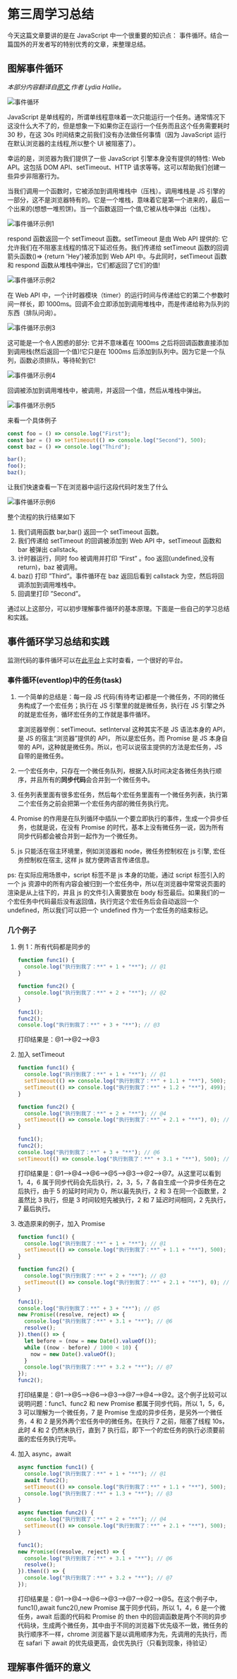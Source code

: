# 第三周学习总结

今天这篇文章要讲的是在 JavaScript 中一个很重要的知识点： 事件循环。结合一篇国外的开发者写的特别优秀的文章，来整理总结。

## 图解事件循环

_本部分内容翻译自[原文](https://dev.to/lydiahallie/javascript-visualized-event-loop-3dif),作者 Lydia Hallie。_

![事件循环](./0.png)

JavaScript 是单线程的，所谓单线程意味着一次只能运行一个任务。通常情况下这没什么大不了的，但是想象一下如果你正在运行一个任务而且这个任务需要耗时 30 秒，在这 30s 时间结束之前我们没有办法做任何事情（因为 JavaScript 运行在默认浏览器的主线程,所以整个 UI 被阻塞了）。

幸运的是，浏览器为我们提供了一些 JavaScript 引擎本身没有提供的特性: Web API。这包括 DOM API、setTimeout、HTTP 请求等等。这可以帮助我们创建一些异步非阻塞行为。

当我们调用一个函数时，它被添加到调用堆栈中（压栈）。调用堆栈是 JS 引擎的一部分，这不是浏览器特有的。它是一个堆栈，意味着它是第一个进来的，最后一个出来的(想想一堆煎饼)。当一个函数返回一个值,它被从栈中弹出（出栈）。

![事件循环示例1](./1.gif)

respond 函数返回一个 setTimeout 函数。setTimeout 是由 Web API 提供的: 它允许我们在不阻塞主线程的情况下延迟任务。我们传递给 setTimeout 函数的回调箭头函数()=> {return 'Hey'}被添加到 Web API 中。与此同时，setTimeout 函数和 respond 函数从堆栈中弹出，它们都返回了它们的值!

![事件循环示例2](./2.gif)

在 Web API 中，一个计时器模块（timer）的运行时间与传递给它的第二个参数时间一样长，即 1000ms。回调不会立即添加到调用堆栈中，而是传递给称为队列的东西（排队问询）。

![事件循环示例3](./3.gif)

这可能是一个令人困惑的部分: 它并不意味着在 1000ms 之后将回调函数直接添加到调用栈(然后返回一个值)!它只是在 1000ms 后添加到队列中。因为它是一个队列，函数必须排队，等待轮到它!

![事件循环示例4](./4.gif)

回调被添加到调用堆栈中，被调用，并返回一个值，然后从堆栈中弹出。

![事件循环示例5](./5.gif)

来看一个具体例子

```javascript
const foo = () => console.log("First");
const bar = () => setTimeout(() => console.log("Second"), 500);
const baz = () => console.log("Third");

bar();
foo();
baz();
```

让我们快速查看一下在浏览器中运行这段代码时发生了什么

![事件循环示例6](./6.gif)

整个流程的执行结果如下

1. 我们调用函数 bar,bar() 返回一个 setTimeout 函数。
2. 我们传递给 setTimeout 的回调被添加到 Web API 中，setTimeout 函数和 bar 被弹出 callstack。
3. 计时器运行，同时 foo 被调用并打印 “First” 。foo 返回(undefined,没有 return)，baz 被调用。
4. baz() 打印 ”Third”。事件循环在 baz 返回后看到 callstack 为空，然后将回调添加到调用堆栈中。
5. 回调里打印 ”Second”。

通过以上这部分，可以初步理解事件循环的基本原理。下面是一些自己的学习总结和实践。

## 事件循环学习总结和实践

监测代码的事件循环可以在[此平台](http://latentflip.com/loupe/)上实时查看，一个很好的平台。

### 事件循环(eventlop)中的任务(task)

1. 一个简单的总结是：每一段 JS 代码(有待考证)都是一个微任务，不同的微任务构成了一个宏任务；执行在 JS 引擎里的就是微任务，执行在 JS 引擎之外的就是宏任务，循环宏任务的工作就是事件循环。

   拿浏览器举例：setTimeout、setInterval 这种其实不是 JS 语法本身的 API，是 JS 的宿主“浏览器”提供的 API， 所以是宏任务。而 Promise 是 JS 本身自带的 API，这种就是微任务。所以，也可以说宿主提供的方法是宏任务，JS 自带的是微任务。

1. 一个宏任务中，只存在一个微任务队列，根据入队时间决定各微任务执行顺序，并且所有的**同步代码**会合并到一个微任务中。

1. 任务列表里面有很多宏任务，然后每个宏任务里面有一个微任务列表，执行第二个宏任务之前会把第一个宏任务内部的微任务执行完。

1. Promise 的作用是在队列循环中插队一个要立即执行的事件，生成一个异步任务，也就是说，在没有 Promise 的时代，基本上没有微任务一说，因为所有同步代码都会被合并到一起作为一个微任务。

1. js 只能活在宿主环境里，例如浏览器和 node，微任务控制权在 js 引擎, 宏任务控制权在宿主, 这样 js 就方便跨语言传递信息。

ps: 在实际应用场景中，script 标签不是 js 本身的功能，通过 script 标签引入的一个 js 资源中的所有内容会被归到一个宏任务中，所以在浏览器中常常说页面的渲染是从上往下的，并且 js 的文件引入需要放在 body 标签最后。如果我们的一个宏任务中代码最后没有返回值，执行完这个宏任务后会自动返回一个 undefined，所以我们可以把一个 undefined 作为一个宏任务的结束标记。

### 几个例子

1. 例 1：所有代码都是同步的

   ```javascript
   function func1() {
     console.log("执行到我了：**" + 1 + "**"); // @1
   }

   function func2() {
     console.log("执行到我了：**" + 2 + "**"); // @2
   }

   func1();
   func2();
   console.log("执行到我了：**" + 3 + "**"); // @3
   ```

   打印结果是：@1-->@2-->@3

2. 加入 setTimeout

   ```javascript
   function func1() {
     console.log("执行到我了：**" + 1 + "**"); // @1
     setTimeout(() => console.log("执行到我了：**" + 1.1 + "**"), 500); // @2
     setTimeout(() => console.log("执行到我了：**" + 1.2 + "**"), 499); // @3
   }

   function func2() {
     console.log("执行到我了：**" + 2 + "**"); // @4
     setTimeout(() => console.log("执行到我了：**" + 2.1 + "**"), 0); // @5
   }

   func1();
   func2();
   console.log("执行到我了：**" + 3 + "**"); // @6
   setTimeout(() => console.log("执行到我了：**" + 3.1 + "**"), 500); // @7
   ```

   打印结果是：@1-->@4-->@6-->@5-->@3-->@2-->@7。从这里可以看到 1，4，6 属于同步代码会先后执行，2，3，5，7 各自生成一个异步任务在之后执行，由于 5 的延时时间为 0，所以最先执行，2 和 3 在同一个函数里，2 虽然比 3 执行，但是 3 时间较短先被执行，2 和 7 延迟时间相同，2 先执行，7 最后执行。

3. 改造原来的例子，加入 Promise

   ```javascript
   function func1() {
     console.log("执行到我了：**" + 1 + "**"); // @1
     setTimeout(() => console.log("执行到我了：**" + 1.1 + "**"), 500); //@2
   }

   function func2() {
     console.log("执行到我了：**" + 2 + "**"); // @3
     setTimeout(() => console.log("执行到我了：**" + 2.1 + "**"), 0); // @4
   }

   func1();
   console.log("执行到我了：**" + 3 + "**"); // @5
   new Promise((resolve, reject) => {
     console.log("执行到我了：**" + 3.1 + "**"); // @6
     resolve();
   }).then(() => {
     let before = (now = new Date().valueOf());
     while ((now - before) / 1000 < 10) {
       now = new Date().valueOf();
     }
     console.log("执行到我了：**" + 3.2 + "**"); // @7
   });
   func2();
   ```

   打印结果是：@1-->@5-->@6-->@3-->@7-->@4-->@2。这个例子比较可以说明问题：func1、func2 和 new Promise 都属于同步代码，所以 1，5，6，3 可以理解为一个微任务，7 是 Promise 生成的异步任务，是另外一个微任务，4 和 2 是另外两个宏任务中的微任务。在执行 7 之前，阻塞了线程 10s，此时 4 和 2 仍然未执行，直到 7 执行后，即下一个的宏任务的执行必须要前面的宏任务执行完毕。

4. 加入 async，await

   ```javascript
   async function func1() {
     console.log("执行到我了：**" + 1 + "**"); // @1
     await func2();
     setTimeout(() => console.log("执行到我了：**" + 1.1 + "**"), 500); //@2
     console.log("执行到我了：**" + 1.3 + "**"); // @3
   }

   async function func2() {
     console.log("执行到我了：**" + 2 + "**"); // @4
     setTimeout(() => console.log("执行到我了：**" + 2.1 + "**"), 500); // @5
   }

   func1();
   new Promise((resolve, reject) => {
     console.log("执行到我了：**" + 3.1 + "**"); // @6
     resolve();
   }).then(() => {
     console.log("执行到我了：**" + 3.2 + "**"); // @7
   });
   ```

   打印结果是：@1-->@4-->@6-->@3-->@7-->@2-->@5。在这个例子中，func1(),await func2(),new Promise 属于同步代码，所以 1，4，6 是一个微任务，await 后面的代码和 Promise 的 then 中的回调函数是两个不同的异步代码块，生成两个微任务，其中由于不同的浏览器下优先级不一致，微任务的执行顺序不一样，chrome 浏览器下是以调用顺序为先，先调用的先执行，而在 safari 下 await 的优先级更高，会优先执行（只看到现象，待验证）

## 理解事件循环的意义
